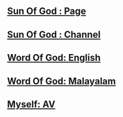 ## [Sun Of God : Page](https://www.facebook.com/JesusSunOfLord)

## [Sun Of God : Channel](https://www.youtube.com/@avarghese)

## [Word Of God: English](https://biblehub.com/genesis/)

## [Word Of God: Malayalam](https://thiruvachanam.in/ShowChaptersOfBook.do?b=1&t=1)

## [Myself: AV](https://www.facebook.com/avarghese.in)


